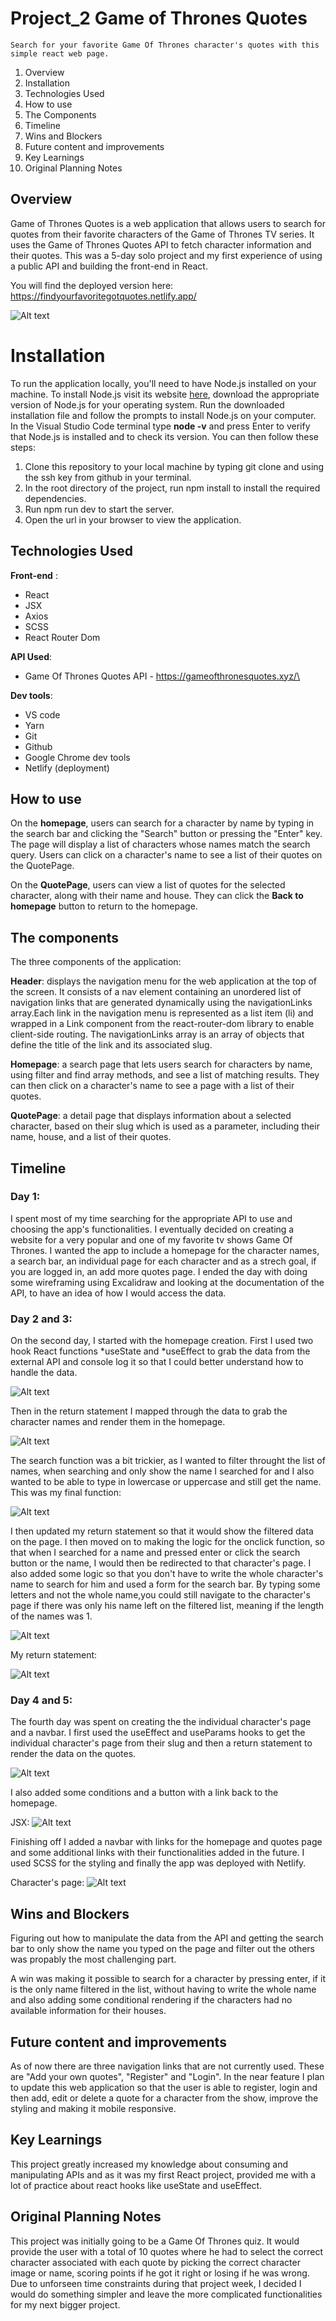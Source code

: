 # Project_2 Game of Thrones Quotes

`Search for your favorite Game Of Thrones character's quotes with this simple react web page.`

1.  Overview
2.  Installation
3.  Technologies Used
4.  How to use
5.  The Components
6.  Timeline
7.  Wins and Blockers
8.  Future content and improvements
9.  Key Learnings
10. Original Planning Notes

## Overview

Game of Thrones Quotes is a web application that allows users to search for quotes from their favorite characters of the Game of Thrones TV series. It uses the Game of Thrones Quotes API to fetch character information and their quotes. This was a 5-day solo project and my first experience of using a public API and building the front-end in React.

You will find the deployed version here: https://findyourfavoritegotquotes.netlify.app/

![Alt text](https://i.imgur.com/HncxyCE.png "Optional title")

# Installation

To run the application locally, you'll need to have Node.js installed on your machine. To install Node.js visit its website [here](https://nodejs.org/), download the appropriate version of Node.js for your operating system. Run the downloaded installation file and follow the prompts to install Node.js on your computer. In the Visual Studio Code terminal type **node -v** and press Enter to verify that Node.js is installed and to check its version. You can then follow these steps:

1. Clone this repository to your local machine by typing git clone and using the ssh key from github in your terminal.
2. In the root directory of the project, run npm install to install the required dependencies.
3. Run npm run dev to start the server.
4. Open the url in your browser to view the application.

## Technologies Used

**Front-end** :

- React
- JSX
- Axios
- SCSS
- React Router Dom

**API Used**:

- Game Of Thrones Quotes API - https://gameofthronesquotes.xyz/\

**Dev tools**:

- VS code
- Yarn
- Git
- Github
- Google Chrome dev tools
- Netlify (deployment)

## How to use

On the **homepage**, users can search for a character by name by typing in the search bar and clicking the "Search" button or pressing the "Enter" key. The page will display a list of characters whose names match the search query. Users can click on a character's name to see a list of their quotes on the QuotePage.

On the **QuotePage**, users can view a list of quotes for the selected character, along with their name and house. They can click the **Back to homepage** button to return to the homepage.

## The components

The three components of the application:

**Header**: displays the navigation menu for the web application at the top of the screen. It consists of a nav element containing an unordered list of navigation links that are generated dynamically using the navigationLinks array.Each link in the navigation menu is represented as a list item (li) and wrapped in a Link component from the react-router-dom library to enable client-side routing.
The navigationLinks array is an array of objects that define the title of the link and its associated slug.

**Homepage**: a search page that lets users search for characters by name, using filter and find array methods, and see a list of matching results. They can then click on a character's name to see a page with a list of their quotes.

**QuotePage**: a detail page that displays information about a selected character, based on their slug which is used as a parameter, including their name, house, and a list of their quotes.

## Timeline

### Day 1:

I spent most of my time searching for the appropriate API to use and choosing the app's functionalities. I eventually decided on creating a website for a very popular and one of my favorite tv shows Game Of Thrones. I wanted the app to include a homepage for the character names, a search bar, an individual page for each character and as a strech goal, if you are logged in, an add more quotes page. I ended the day with doing some wireframing using Excalidraw and looking at the documentation of the API, to have an idea of how I would access the data.

### Day 2 and 3:

On the second day, I started with the homepage creation. First I used two hook React functions *useState and *useEffect to grab the data from the external API and console log it so that I could better understand how to handle the data.

![Alt text](https://i.imgur.com/gkCG2GX.png "Optional title")

Then in the return statement I mapped through the data to grab the character names and render them in the homepage.

![Alt text](https://i.imgur.com/7y8f8OJ.png "Optional title")

The search function was a bit trickier, as I wanted to filter throught the list of names, when searching and only show the name I searched for and I also wanted to be able to type in lowercase or uppercase and still get the name. This was my final function:

![Alt text](https://i.imgur.com/NphD9vM.png "Optional title")

I then updated my return statement so that it would show the filtered data on the page. I then moved on to making the logic for the onclick function, so that when I searched for a name and pressed enter or click the search button or the name, I would then be redirected to that character's page. I also added some logic so that you don't have to write the whole character's name to search for him and used a form for the search bar. By typing some letters and not the whole name,you could still navigate to the character's page if there was only his name left on the filtered list, meaning if the length of the names was 1.

![Alt text](https://i.imgur.com/o5nWexn.png "Optional title")

My return statement:

![Alt text](https://i.imgur.com/FWd4Ovg.png "Optional title")

### Day 4 and 5:

The fourth day was spent on creating the the individual character's page and a navbar. I first used the useEffect and useParams hooks to get the individual character's page from their slug and then a return statement to render the data on the quotes.

![Alt text](https://i.imgur.com/IOFP53D.png "Optional title")

I also added some conditions and a button with a link back to the homepage.

JSX: ![Alt text](https://i.imgur.com/NI98YsV.png "Optional title")

Finishing off I added a navbar with links for the homepage and quotes page and some additional links with their functionalities added in the future. I used SCSS for the styling and finally the app was deployed with Netlify.

Character's page: ![Alt text](https://i.imgur.com/1mz4Jkb.png "Optional title")

## Wins and Blockers

Figuring out how to manipulate the data from the API and getting the search bar to only show the name you typed on the page and filter out the others was propably the most challenging part.

A win was making it possible to search for a character by pressing enter, if it is the only name filtered in the list, without having to write the whole name and also adding some conditional rendering if the characters had no available information for their houses.

## Future content and improvements

As of now there are three navigation links that are not currently used. These are "Add your own quotes", "Register" and "Login". In the near feature I plan to update this web application so that the user is able to register, login and then add, edit or delete a quote for a character from the show, improve the styling and making it mobile responsive.

## Key Learnings

This project greatly increased my knowledge about consuming and manipulating APIs and as it was my first React project, provided me with a lot of practice about react hooks like useState and useEffect.

## Original Planning Notes

This project was initially going to be a Game Of Thrones quiz. It would provide the user with a total of 10 quotes where he had to select the correct character associated with each quote by picking the correct character image or name, scoring points if he got it right or losing if he was wrong. Due to unforseen time constraints during that project week, I decided I would do something simpler and leave the more complicated functionalities for my next bigger project.
